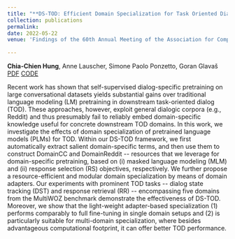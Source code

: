 ```yaml
---
title: "**DS-TOD: Efficient Domain Specialization for Task Oriented Dialog**"
collection: publications
permalink: 
date: 2022-05-22
venue: 'Findings of the 60th Annual Meeting of the Association for Computational Linguistics (ACL)'
 
---
```

**Chia-Chien Hung**, Anne Lauscher, Simone Paolo Ponzetto, Goran Glavaš [PDF](https://arxiv.org/abs/2110.08395) [CODE](https://github.com/umanlp/DS-TOD)

Recent work has shown that self-supervised dialog-specific pretraining on large conversational datasets yields substantial gains over traditional language modeling (LM) pretraining in downstream task-oriented dialog (TOD). These approaches, however, exploit general dialogic corpora (e.g., Reddit) and thus presumably fail to reliably embed domain-specific knowledge useful for concrete downstream TOD domains. In this work, we investigate the effects of domain specialization of pretrained language models (PLMs) for TOD. Within our DS-TOD framework, we first automatically extract salient domain-specific terms, and then use them to construct DomainCC and DomainReddit -- resources that we leverage for domain-specific pretraining, based on (i) masked language modeling (MLM) and (ii) response selection (RS) objectives, respectively. We further propose a resource-efficient and modular domain specialization by means of domain adapters. Our experiments with prominent TOD tasks -- dialog state tracking (DST) and response retrieval (RR) -- encompassing five domains from the MultiWOZ benchmark demonstrate the effectiveness of DS-TOD. Moreover, we show that the light-weight adapter-based specialization (1) performs comparably to full fine-tuning in single domain setups and (2) is particularly suitable for multi-domain specialization, where besides advantageous computational footprint, it can offer better TOD performance.